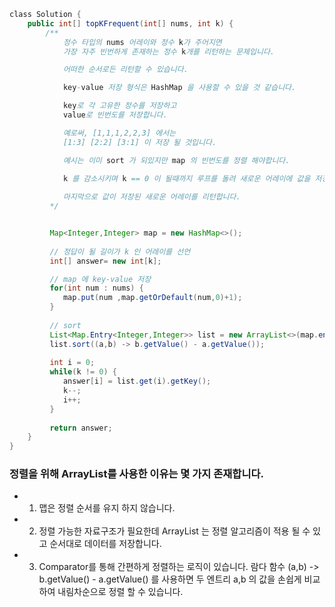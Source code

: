 ```java
​​​​class Solution {
    public int[] topKFrequent(int[] nums, int k) {
        /**
            정수 타입의 nums 어레이와 정수 k가 주어지면 
            가장 자주 빈번하게 존재하는 정수 k개를 리턴하는 문제입니다.

            어떠한 순서로든 리턴할 수 있습니다.

            key-value 저장 형식은 HashMap 을 사용할 수 있을 것 같습니다.

            key로 각 고유한 정수를 저장하고
            value로 빈번도를 저장합니다.

            예로써, [1,1,1,2,2,3] 에서는
            [1:3] [2:2] [3:1] 이 저장 될 것입니다.

            예시는 이미 sort 가 되있지만 map 의 빈번도를 정렬 해야합니다.
            
            k 를 감소시키며 k == 0 이 될때까지 루프를 돌려 새로운 어레이에 값을 저장합니다.

            마지막으로 값이 저장된 새로운 어레이를 리턴합니다. 
         */


         Map<Integer,Integer> map = new HashMap<>();
        
         // 정답이 될 길이가 k 인 어레이를 선언
         int[] answer= new int[k];

         // map 에 key-value 저장
         for(int num : nums) {
            map.put(num ,map.getOrDefault(num,0)+1);
         }
         
         // sort
         List<Map.Entry<Integer,Integer>> list = new ArrayList<>(map.entrySet());
         list.sort((a,b) -> b.getValue() - a.getValue());
        
         int i = 0;
         while(k != 0) {
            answer[i] = list.get(i).getKey();
            k--;
            i++;
         }
         
         return answer;
    }
}

```

### 정렬을 위해 ArrayList를 사용한 이유는 몇 가지 존재합니다.

- 1. 맵은 정렬 순서를 유지 하지 않습니다.  
- 2. 정렬 가능한 자료구조가 필요한데 ArrayList 는 정렬 알고리즘이 적용 될 수 있고 순서대로 데이터를 저장합니다. 
- 3. Comparator를 통해 간편하게 정렬하는 로직이 있습니다. 람다 함수 (a,b) -> b.getValue() - a.getValue() 를 사용하면 두 엔트리 a,b 의 값을 손쉽게 비교하여 내림차순으로 정렬 할 수 있습니다.
            
